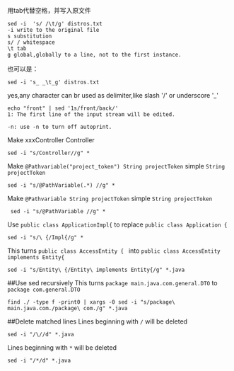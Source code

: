 用tab代替空格，并写入原文件
```
sed -i  's/ /\t/g' distros.txt
-i write to the original file
s substitution
s/ / whitespace
\t tab
g global,globally to a line, not to the first instance.
```
也可以是：
```
sed -i 's_ _\t_g' distros.txt
```
yes,any character can br used as delimiter,like slash '/' or underscore '_'
```
echo "front" | sed '1s/front/back/'
1: The first line of the input stream will be edited.

-n: use -n to turn off autoprint.
```
Make xxxController Controller
```
sed -i "s/Controller//g" *
```
Make `@Pathvariable("project_token") String projectToken` simple `String projectToken`
```
sed -i "s/@PathVariable(.*) //g" *
```
Make `@Pathvariable String projectToken` simple `String projectToken`
```
 sed -i "s/@PathVariable //g" *
 ```
 Use `public class ApplicationImpl{` to replace `public class Application {`
 ```
 sed -i "s/\ {/Impl{/g" *
```
This turns `public class AccessEntity {
` into `public class AccessEntity implements Entity{
`
```
sed -i "s/Entity\ {/Entity\ implements Entity{/g" *.java
```
##Use sed recursively
This turns `package main.java.com.general.DTO` to `package com.general.DTO`
```
find ./ -type f -print0 | xargs -0 sed -i "s/package\ main.java.com./package\ com./g" *.java 
```
##Delete matched lines
Lines beginning with `/` will be deleted
```
sed -i "/\//d" *.java 
```
Lines beginning with `*` will be deleted
```
sed -i "/*/d" *.java
```

